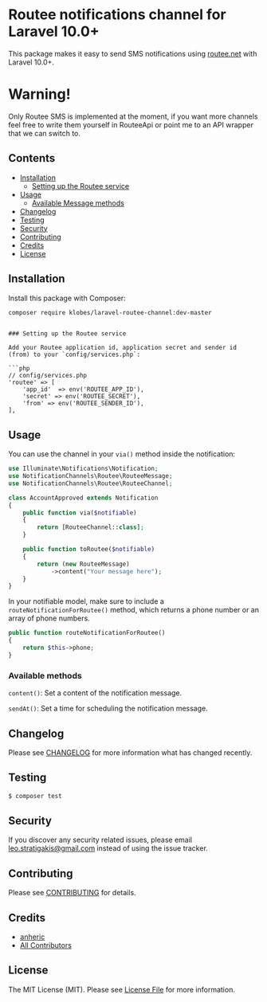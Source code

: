 # Routee notifications channel for Laravel 10.0+

This package makes it easy to send SMS notifications using [routee.net](https://www.routee.net) with Laravel 10.0+.

# Warning!
Only Routee SMS is implemented at the moment, if you want more channels feel free to write them yourself in RouteeApi or point me to an API wrapper that we can switch to.

## Contents

- [Installation](#installation)
    - [Setting up the Routee service](#setting-up-the-routee-service)
- [Usage](#usage)
    - [Available Message methods](#available-methods)
- [Changelog](#changelog)
- [Testing](#testing)
- [Security](#security)
- [Contributing](#contributing)
- [Credits](#credits)
- [License](#license)


## Installation

Install this package with Composer:

```bash
composer require klobes/laravel-routee-channel:dev-master
```


```

### Setting up the Routee service

Add your Routee application id, application secret and sender id (from) to your `config/services.php`:

```php
// config/services.php
'routee' => [
    'app_id'  => env('ROUTEE_APP_ID'),
    'secret' => env('ROUTEE_SECRET'),
    'from' => env('ROUTEE_SENDER_ID'),
],
```
## Usage

You can use the channel in your `via()` method inside the notification:

```php
use Illuminate\Notifications\Notification;
use NotificationChannels\Routee\RouteeMessage;
use NotificationChannels\Routee\RouteeChannel;

class AccountApproved extends Notification
{
    public function via($notifiable)
    {
        return [RouteeChannel::class];
    }

    public function toRoutee($notifiable)
    {
        return (new RouteeMessage)
            ->content("Your message here");
    }
}
```

In your notifiable model, make sure to include a `routeNotificationForRoutee()` method, which returns a phone number
or an array of phone numbers.

```php
public function routeNotificationForRoutee()
{
    return $this->phone;
}
```

### Available methods

`content()`: Set a content of the notification message.

`sendAt()`: Set a time for scheduling the notification message.

## Changelog

Please see [CHANGELOG](CHANGELOG.md) for more information what has changed recently.

## Testing

``` bash
$ composer test
```

## Security

If you discover any security related issues, please email leo.stratigakis@gmail.com instead of using the issue tracker.

## Contributing

Please see [CONTRIBUTING](CONTRIBUTING.md) for details.

## Credits

- [anheric](https://github.com/anheric)
- [All Contributors](../../contributors)

## License

The MIT License (MIT). Please see [License File](LICENSE.md) for more information.

